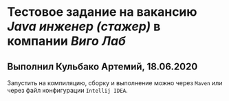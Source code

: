 # Тестовое задание на вакансию _Java инженер (стажер)_ в компании _Виго Лаб_
## Выполнил Кульбако Артемий, 18.06.2020
Запустить на компиляцию, сборку и выполнение можно через ``Maven`` или через файл конфигурации ``Intellij IDEA``. 